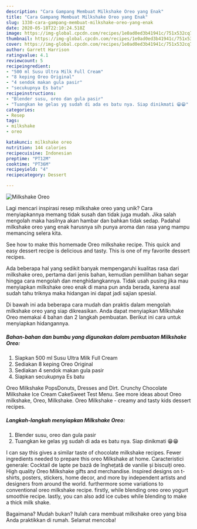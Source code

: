 ```yaml
---
description: "Cara Gampang Membuat Milkshake Oreo yang Enak"
title: "Cara Gampang Membuat Milkshake Oreo yang Enak"
slug: 1330-cara-gampang-membuat-milkshake-oreo-yang-enak
date: 2020-05-18T22:10:24.518Z
image: https://img-global.cpcdn.com/recipes/1e0ad0ed3b41941c/751x532cq70/milkshake-oreo-foto-resep-utama.jpg
thumbnail: https://img-global.cpcdn.com/recipes/1e0ad0ed3b41941c/751x532cq70/milkshake-oreo-foto-resep-utama.jpg
cover: https://img-global.cpcdn.com/recipes/1e0ad0ed3b41941c/751x532cq70/milkshake-oreo-foto-resep-utama.jpg
author: Garrett Harrison
ratingvalue: 4.1
reviewcount: 5
recipeingredient:
- "500 ml Susu Ultra Milk Full Cream"
- "8 keping Oreo Original"
- "4 sendok makan gula pasir"
- "secukupnya Es batu"
recipeinstructions:
- "Blender susu, oreo dan gula pasir"
- "Tuangkan ke gelas yg sudah di ada es batu nya. Siap dinikmati 😁😁"
categories:
- Resep
tags:
- milkshake
- oreo

katakunci: milkshake oreo 
nutrition: 144 calories
recipecuisine: Indonesian
preptime: "PT12M"
cooktime: "PT36M"
recipeyield: "4"
recipecategory: Dessert

---
```



![Milkshake Oreo](https://img-global.cpcdn.com/recipes/1e0ad0ed3b41941c/751x532cq70/milkshake-oreo-foto-resep-utama.jpg)

Lagi mencari inspirasi resep milkshake oreo yang unik? Cara menyiapkannya memang tidak susah dan tidak juga mudah. Jika salah mengolah maka hasilnya akan hambar dan bahkan tidak sedap. Padahal milkshake oreo yang enak harusnya sih punya aroma dan rasa yang mampu memancing selera kita.

See how to make this homemade Oreo milkshake recipe. This quick and easy dessert recipe is delicious and tasty. This is one of my favorite dessert recipes.

Ada beberapa hal yang sedikit banyak mempengaruhi kualitas rasa dari milkshake oreo, pertama dari jenis bahan, kemudian pemilihan bahan segar hingga cara mengolah dan menghidangkannya. Tidak usah pusing jika mau menyiapkan milkshake oreo enak di mana pun anda berada, karena asal sudah tahu triknya maka hidangan ini dapat jadi sajian spesial.


Di bawah ini ada beberapa cara mudah dan praktis dalam mengolah milkshake oreo yang siap dikreasikan. Anda dapat menyiapkan Milkshake Oreo memakai 4 bahan dan 2 langkah pembuatan. Berikut ini cara untuk menyiapkan hidangannya.

<!--inarticleads1-->

##### Bahan-bahan dan bumbu yang digunakan dalam pembuatan Milkshake Oreo:

1. Siapkan 500 ml Susu Ultra Milk Full Cream
1. Sediakan 8 keping Oreo Original
1. Sediakan 4 sendok makan gula pasir
1. Siapkan secukupnya Es batu


Oreo Milkshake PopsDonuts, Dresses and Dirt. Crunchy Chocolate Milkshake Ice Cream CakeSweet Test Menu. See more ideas about Oreo milkshake, Oreo, Milkshake. Oreo Milkshake - creamy and tasty kids dessert recipes. 

<!--inarticleads2-->

##### Langkah-langkah menyiapkan Milkshake Oreo:

1. Blender susu, oreo dan gula pasir
1. Tuangkan ke gelas yg sudah di ada es batu nya. Siap dinikmati 😁😁


I can say this gives a similar taste of chocolate milkshake recipes. Fewer ingredients needed to prepare this oreo Milkshake at home. Caracteristici generale: Cocktail de lapte pe bază de înghețată de vanilie și biscuiți oreo. High quality Oreo Milkshake gifts and merchandise. Inspired designs on t-shirts, posters, stickers, home decor, and more by independent artists and designers from around the world. furthermore some variations to conventional oreo milkshake recipe. firstly, while blending oreo oreo yogurt smoothie recipe. lastly, you can also add ice cubes while blending to make a thick milk shake. 

Bagaimana? Mudah bukan? Itulah cara membuat milkshake oreo yang bisa Anda praktikkan di rumah. Selamat mencoba!
